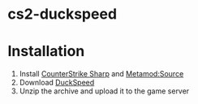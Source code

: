 # cs2-duckspeed

# Installation
1. Install [CounterStrike Sharp](https://github.com/roflmuffin/CounterStrikeSharp) and [Metamod:Source](https://www.sourcemm.net/downloads.php/?branch=master)
3. Download [DuckSpeed](https://github.com/partiusfabaa/cs2-duckspeed/releases)
4. Unzip the archive and upload it to the game server
